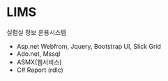 # LIMS
실험실 정보 운용시스템

- Asp.net Webfrom, Jquery, Bootstrap UI, Slick Grid
- Ado.net, Mssql
- ASMX(웹서비스)
- C# Report (rdlc)
